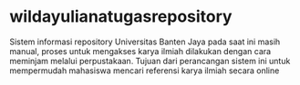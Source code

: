 # wildayulianatugasrepository
Sistem informasi repository Universitas Banten Jaya pada saat ini masih manual, proses  untuk mengakses karya ilmiah dilakukan dengan cara meminjam melalui perpustakaan.  Tujuan dari perancangan sistem ini untuk mempermudah mahasiswa mencari referensi karya  ilmiah secara online
